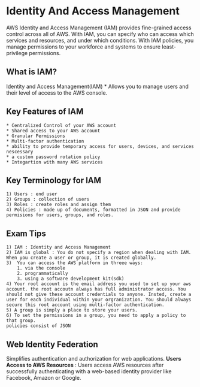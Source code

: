 # Identity And Access Management
AWS Identity and Access Management (IAM) provides fine-grained access control across all of AWS. With IAM, you can specify who can access which services and resources, and under which conditions. With IAM policies, you manage permissions to your workforce and systems to ensure least-privilege permissions.


## What is IAM?
Identity and Access Management(IAM)
    * Allows you to manage users and their level of access to the AWS console.

## Key Features of IAM
    * Centralized Control of your AWS account
    * Shared access to your AWS account
    * Granular Permissions
    * Multi-factor authentication
    * ability to provide temporary access for users, devices, and services nescessary
    * a custom password rotation policy
    * Integartion with many AWS services

## Key Terminology for IAM
    1) Users : end user
    2) Groups : collection of users
    3) Roles : create roles and assign them
    4) Policies : made up of documents, formatted in JSON and provide permisions for users, groups, and roles.

## Exam Tips
    1) IAM : Identity and Access Management
    2) IAM is global : You do not specify a region when dealing with IAM. When you create a user or group, it is created globally.
    3)  You can access the AWS platform in threee ways:
        1. via the console
        2. programmatically
        3. using a software development kit(sdk)
    4) Your root account is the email address you used to set up your aws account. the root accoutn always has full administrator access. You should not give these account credentials to anyone. Insted, create a user for each individual within your orgranization. You should always secure this root account using multi-factor authentication.
    5) A group is simply a place to store your users.
    6) To set the permissions in a group, you need to apply a policy to that group.
    policies consist of JSON



## Web Identity Federation
Simplifies authentication and authorization for web applications. 
**Users Access to AWS Resources** : Users access AWS resources after successfully authenticating with a web-based identity provider like Facebook, Amazon or Google.
